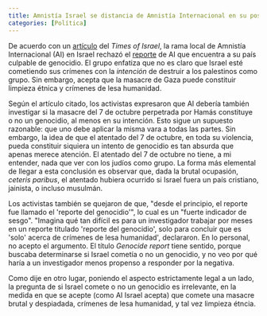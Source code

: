 ```yaml
---
title: Amnistía Israel se distancia de Amnistía Internacional en su postura sobre genocidio en Gaza
categories: [Política]
---
```


De acuerdo con un [artículo](https://www.timesofisrael.com/predetermined-conclusions-amnesty-israel-workers-slam-parent-groups-genocide-charge/) del *Times of Israel*,
la rama local de Amnistía Internacional (AI) en Israel 
rechazó el [reporte](https://slopezpereyra.github.io/2024-12-05-AmnestyIsrael/)
de AI que encuentra a su país culpable de genocidio.
El grupo enfatiza que no es claro que Israel esté cometiendo
sus crímenes con la *intención* de destruir a los palestinos como 
grupo. Sin embargo, acepta que la masacre de Gaza puede constituir limpieza
étnica y crímenes de lesa humanidad.

Según el artículo citado, los activistas expresaron que AI debería también
investigar si la masacre del 7 de octubre perpetrada por Hamás constituye o no
un genocidio, al menos en su intención. Esto sigue un supuesto razonable: que
uno debe aplicar la misma vara a todas las partes. Sin embargo, la idea de que
el atentado del 7 de octubre, en toda su violencia, pueda constituir siquiera
un intento de genocidio es tan absurda que apenas merece atención. El atentado
del 7 de octubre no tiene, a mi entender, nada que ver con los judíos como
grupo. La forma más elemental de llegar a esta conclusión es observar que, dada
la brutal ocupasión, *ceteris paribus*, el atentado hubiera ocurrido si Israel
fuera un país cristiano, jainista, o incluso musulmán.

Los activistas también se quejaron de que, "desde el principio, el reporte fue
llamado el 'reporte del genocidio'", lo cual es un "fuerte indicador de sesgo".
"Imagina qué tan difícil es para un investigador trabajar por meses en un
reporte titulado 'reporte del genocidio', solo para concluir que es 'solo'
acerca de crímenes de lesa humanidad', declararon. En lo personal, no acepto el
argumento. El título *Genocide report* tiene sentido, porque buscaba
determinarse si Israel cometía o no un genocidio, y no veo por qué haría a un
investigador menos propenso a responder por la negativa.

Como dije en otro lugar, poniendo el aspecto estrictamente legal a un lado,
la pregunta de si Israel comete o no un genocidio es irrelevante, en la medida 
en que se acepte (como AI Israel acepta) que comete una masacre brutal y despiadada,
crímenes de lesa humanidad, y tal vez limpieza étncia.


